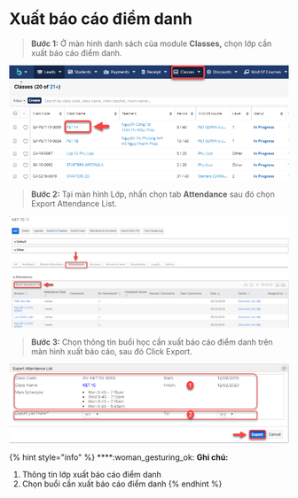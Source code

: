 # Xuất báo cáo điểm danh

> **Bước 1:** Ở màn hình danh sách của module **Classes,** chọn lớp cần xuất báo cáo điểm danh.

![](../../../.gitbook/assets/BangDiem1.png)

> **Bước 2:** Tại màn hình Lớp, nhấn chọn tab **Attendance** sau đó chọn Export Attendance List.

![](../../../.gitbook/assets/BCDiemDanh1.png)

> **Bước 3:** Chọn thông tin buổi học cần xuất báo cáo điểm danh trên màn hình xuất báo cáo, sau đó Click Export.

![](../../../.gitbook/assets/BCDiemDanh.png)

{% hint style="info" %}
****:woman\_gesturing\_ok: **Ghi chú:**

1. Thông tin lớp xuất báo cáo điểm danh&#x20;
2. Chọn buổi cần xuất báo cáo điểm danh
{% endhint %}
